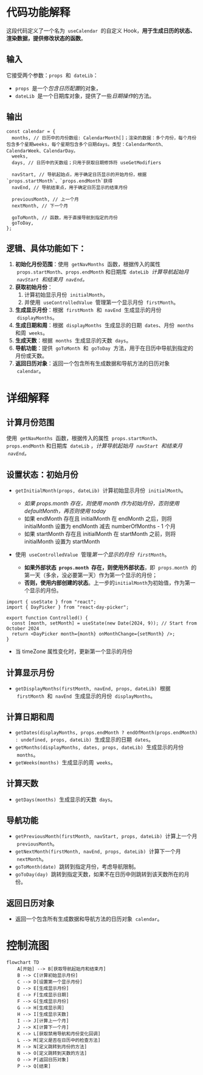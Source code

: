 # 代码功能解释

这段代码定义了一个名为  `useCalendar`  的自定义 Hook，**用于生成日历的状态、渲染数据，提供修改状态的函数**。

## 输入

它接受两个参数：`props`  和  `dateLib`：

- `props`  是一个*包含日历配置*的对象，
- `dateLib`  是一个日期库对象，提供了一些*日期操作*的方法。

## 输出

```tsx
const calendar = {
  months, // 日历中的月份数组: CalendarMonth[]；渲染的数据：多个月份，每个月份包含多个星期weeks，每个星期包含多个日期days。类型：CalendarMonth、CalendarWeek、CalendarDay。
  weeks,
  days, // 日历中的天数组；只用于获取日期修饰符 useGetModifiers

  navStart, // 导航起始点，用于确定日历显示的开始月份，根据`props.startMonth`、`props.endMonth`获得
  navEnd, // 导航结束点，用于确定日历显示的结束月份

  previousMonth, // 上一个月
  nextMonth, // 下一个月

  goToMonth, // 函数，用于直接导航到指定的月份
  goToDay,
};
```

## 逻辑、具体功能如下：

1. **初始化月份范围**：使用  `getNavMonths`  函数，根据传入的属性  `props.startMonth`、`props.endMonth` 和日期库  `dateLib`  _计算导航起始月  `navStart`  和结束月  `navEnd`。_
2. **获取初始月份**：
   1. 计算初始显示月份  `initialMonth`，
   2. 并使用  `useControlledValue`  管理第一个显示月份  `firstMonth`。
3. **生成显示月份**：根据  `firstMonth`  和  `navEnd`  生成显示的月份  `displayMonths`。
4. **生成日期和周**：根据  `displayMonths`  生成显示的日期  `dates`、月份  `months`  和周  `weeks`。
5. **生成天数**：根据  `months`  生成显示的天数  `days`。
6. **导航功能**：提供  `goToMonth`  和  `goToDay`  方法，用于在日历中导航到指定的月份或天数。
7. **返回日历对象**：返回一个包含所有生成数据和导航方法的日历对象  `calendar`。

# 详细解释

## 计算月份范围

使用  `getNavMonths`  函数，根据传入的属性  `props.startMonth`、`props.endMonth` 和日期库  `dateLib` ，_计算导航起始月  `navStart`  和结束月  `navEnd`。_

## 设置状态：初始月份

- `getInitialMonth(props, dateLib)`  计算初始显示月份  `initialMonth`。
	- _如果 props.month 存在，则使用 month 作为初始月份，否则使用 defaultMonth，再否则使用 today_
	- 如果 endMonth 存在且 initialMonth 在 endMonth 之后，则将 initialMonth 设置为 endMonth 减去 numberOfMonths - 1 个月
	- 如果 startMonth 存在且 initialMonth 在 startMonth 之前，则将 initialMonth 设置为 startMonth

- 使用  `useControlledValue`  管理*第一个显示的月份  `firstMonth`*。
	- **如果外部状态  `props.month`  存在，则使用外部状态**，即  `props.month`  的第一天（多余，没必要第一天）作为第一个显示的月份；
	- **否则，使用内部创建的状态**。上一步的`initialMonth`为初始值，作为第一个显示的月份。

```tsx
import { useState } from "react";
import { DayPicker } from "react-day-picker";

export function Controlled() {
  const [month, setMonth] = useState(new Date(2024, 9)); // Start from October 2024
  return <DayPicker month={month} onMonthChange={setMonth} />;
}
```

- 当 timeZone 属性变化时，更新第一个显示的月份

## 计算显示月份

   - `getDisplayMonths(firstMonth, navEnd, props, dateLib)`  根据  `firstMonth`  和  `navEnd`  生成显示的月份  `displayMonths`。

## 计算日期和周

   - `getDates(displayMonths, props.endMonth ? endOfMonth(props.endMonth) : undefined, props, dateLib)`  生成显示的日期  `dates`。
   - `getMonths(displayMonths, dates, props, dateLib)`  生成显示的月份  `months`。
   - `getWeeks(months)`  生成显示的周  `weeks`。

## 计算天数

   - `getDays(months)`  生成显示的天数  `days`。

## 导航功能

   - `getPreviousMonth(firstMonth, navStart, props, dateLib)`  计算上一个月  `previousMonth`。
   - `getNextMonth(firstMonth, navEnd, props, dateLib)`  计算下一个月  `nextMonth`。
   - `goToMonth(date)`  跳转到指定月份，考虑导航限制。
   - `goToDay(day)`  跳转到指定天数，如果不在日历中则跳转到该天数所在的月份。

## 返回日历对象

   - 返回一个包含所有生成数据和导航方法的日历对象  `calendar`。

# 控制流图

```mermaid
flowchart TD
    A[开始] --> B[获取导航起始月和结束月]
    B --> C[计算初始显示月份]
    C --> D[设置第一个显示月份]
    D --> E[生成显示月份]
    E --> F[生成显示日期]
    F --> G[生成显示月份]
    G --> H[生成显示周]
    H --> I[生成显示天数]
    I --> J[计算上一个月]
    J --> K[计算下一个月]
    K --> L[获取禁用导航和月份变化回调]
    L --> M[定义是否在日历中的检查方法]
    M --> N[定义跳转到月份的方法]
    N --> O[定义跳转到天数的方法]
    O --> P[返回日历对象]
    P --> Q[结束]

```
